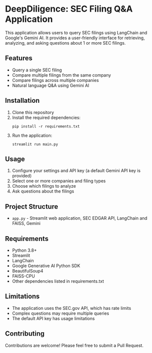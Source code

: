 # DeepDiligence: SEC Filing Q&A Application

This application allows users to query SEC filings using LangChain and Google's Gemini AI. It provides a user-friendly interface for retrieving, analyzing, and asking questions about 1 or more SEC filings.

## Features

- Query a single SEC filing
- Compare multiple filings from the same company
- Compare filings across multiple companies
- Natural language Q&A using Gemini AI

## Installation

1. Clone this repository
2. Install the required dependencies:
   ```
   pip install -r requirements.txt
   ```
3. Run the application:
   ```
   streamlit run main.py
   ```

## Usage

1. Configure your settings and API key (a default Gemini API key is provided)
2. Select one or more companies and filing types
3. Choose which filings to analyze
4. Ask questions about the filings

## Project Structure

- `app.py` - Streamlit web application, SEC EDGAR API, LangChain and FAISS, Gemini

## Requirements

- Python 3.8+
- Streamlit
- LangChain
- Google Generative AI Python SDK
- BeautifulSoup4
- FAISS-CPU
- Other dependencies listed in requirements.txt

## Limitations

- The application uses the SEC.gov API, which has rate limits
- Complex questions may require multiple queries
- The default API key has usage limitations

## Contributing

Contributions are welcome! Please feel free to submit a Pull Request.
